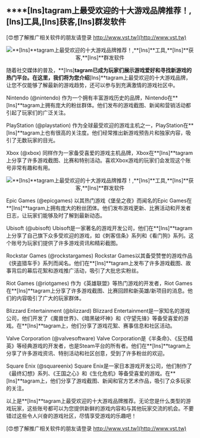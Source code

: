 ## ****[Ins]**tagram上最受欢迎的十大游戏品牌推荐！,**[Ins]**工具,**[Ins]**获客,**[Ins]**群发软件**

[😍想了解推广相关软件的朋友请登录 http://www.vst.tw](http://www.vst.tw)

 <center><img src="https://vst.tw/MP4/tuiguang/png/8.png" alt="**[Ins]**tagram上最受欢迎的十大游戏品牌推荐！,**[Ins]**工具,**[Ins]**获客,**[Ins]**群发软件"></center>

随着社交媒体的普及，**[Ins]**tagram已成为玩家们展示游戏爱好和寻找新游戏的热门平台。在这里，我们将为您介绍**[Ins]**tagram上最受欢迎的十大游戏品牌，让您不仅能够了解最新的游戏趋势，还可以参与到充满激情的游戏社区中。

Nintendo (@nintendo)
作为一个拥有丰富游戏历史的品牌，Nintendo在**[Ins]**tagram上拥有庞大的粉丝群体。他们发布的游戏截图、新闻和营销活动都引起了玩家们的广泛关注。

PlayStation (@playstation)
作为全球最受欢迎的游戏主机之一，PlayStation在**[Ins]**tagram上也有很高的关注度。他们经常推出新游戏预告片和独家内容，吸引了无数玩家的目光。

Xbox (@xbox)
同样作为一家备受喜爱的游戏主机品牌，Xbox在**[Ins]**tagram上分享了许多游戏截图、比赛和特别活动。喜欢Xbox游戏的玩家们会发现这个账号非常有趣和有用。

 <center><img src="https://vst.tw/MP4/tuiguang/png/4.png" alt="**[Ins]**tagram上最受欢迎的十大游戏品牌推荐！,**[Ins]**工具,**[Ins]**获客,**[Ins]**群发软件"></center>

Epic Games (@epicgames)
以其热门游戏《堡垒之夜》而闻名的Epic Games在**[Ins]**tagram上拥有庞大的粉丝团体。他们发布游戏更新、比赛活动和开发者日志，让玩家们能够及时了解到最新动态。

Ubisoft (@ubisoft)
Ubisoft是一家著名的游戏开发公司，他们在**[Ins]**tagram上分享了自己旗下众多受欢迎的游戏，如《刺客信条》系列和《看门狗》系列。这个账号为玩家们提供了许多游戏资讯和精彩截图。

Rockstar Games (@rockstargames)
Rockstar Games以其备受赞誉的游戏作品《侠盗猎车手》系列而闻名。他们在**[Ins]**tagram上发布了许多游戏截图、故事背后的幕后花絮和游戏推广活动，吸引了大批忠实粉丝。

Riot Games (@riotgames)
作为《英雄联盟》等热门游戏的开发者，Riot Games在**[Ins]**tagram上分享了许多游戏截图、比赛回顾和新英雄/新项目的消息。他们的内容吸引了广大的玩家群体。

Blizzard Entertainment (@blizzard)
Blizzard Entertainment是一家知名的游戏公司，他们开发了《魔兽世界》、《暗黑破坏神》和《守望先锋》等备受喜爱的游戏。在**[Ins]**tagram上，他们分享了游戏花絮、赛事信息和社区活动。

Valve Corporation (@valvesoftware)
Valve Corporation是《半条命》、《反恐精英》等经典游戏的开发者，也是Steam平台的所有者。他们在**[Ins]**tagram上分享了许多游戏资讯、特别活动和社区创意，受到了许多粉丝的欢迎。

Square Enix (@squareenix)
Square Enix是一家日本游戏开发公司，他们制作了《最终幻想》系列、《王国之心》和《生化危机》等备受喜爱的游戏。在**[Ins]**tagram上，他们分享了游戏截图、新闻和官方艺术作品，吸引了众多玩家的关注。

以上是**[Ins]**tagram上最受欢迎的十大游戏品牌推荐。无论您是什么类型的游戏玩家，这些账号都可以为您提供新鲜的游戏内容和与其他玩家交流的机会。不要错过这些令人兴奋的游戏社区，尽情享受游戏的乐趣吧！

[😍想了解推广相关软件的朋友请登录 http://www.vst.tw](http://www.vst.tw)



